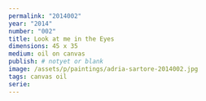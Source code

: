 ```yaml
---
permalink: "2014002"
year: "2014"
number: "002"
title: Look at me in the Eyes
dimensions: 45 x 35
medium: oil on canvas
publish: # notyet or blank
image: /assets/p/paintings/adria-sartore-2014002.jpg
tags: canvas oil
serie:
---
```

